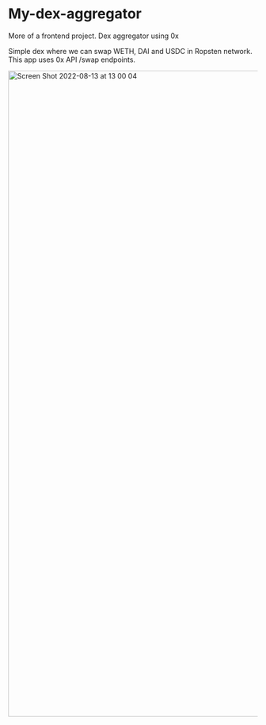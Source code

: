 # My-dex-aggregator
More of a frontend project. Dex aggregator using 0x


Simple dex where we can swap WETH, DAI and USDC in Ropsten network. This app uses 0x API /swap endpoints.

<img width="1303" alt="Screen Shot 2022-08-13 at 13 00 04" src="https://user-images.githubusercontent.com/106890011/184478911-5e4797f3-3a46-49e7-9c70-aa73a843ce64.png">
